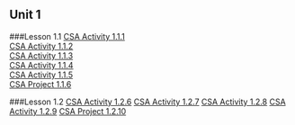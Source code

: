 ## Unit 1
###Lesson 1.1
[CSA Activity 1.1.1](https://github.com/BSSD-CS/ap-cs-a-activity-111)  
[CSA Activity 1.1.2](https://github.com/BSSD-CS/ap-cs-a-activity-112)  
[CSA Activity 1.1.3](https://github.com/BSSD-CS/ap-cs-a-activity-113)  
[CSA Activity 1.1.4](https://github.com/BSSD-CS/ap-cs-a-activity-114)  
[CSA Activity 1.1.5](https://github.com/BSSD-CS/ap-cs-a-activity-115)  
[CSA Project 1.1.6](https://github.com/BSSD-CS/ap-cs-a-project-116)  

###Lesson 1.2
[CSA Activity 1.2.6](https://github.com/BSSD-CS/ap-cs-a-activity-126)
[CSA Activity 1.2.7](https://github.com/BSSD-CS/ap-cs-a-activity-127)
[CSA Activity 1.2.8](https://github.com/BSSD-CS/ap-cs-a-activity-128)
[CSA Activity 1.2.9](https://github.com/BSSD-CS/ap-cs-a-activity-129)
[CSA Project 1.2.10](https://github.com/BSSD-CS/ap-cs-a-project-1210)
